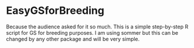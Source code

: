 # EasyGSforBreeding
Because the audience asked for it so much. This is a simple step-by-step R script for GS for breeding purposes. I am using sommer but this can be changed by any other package and will be very simple.
